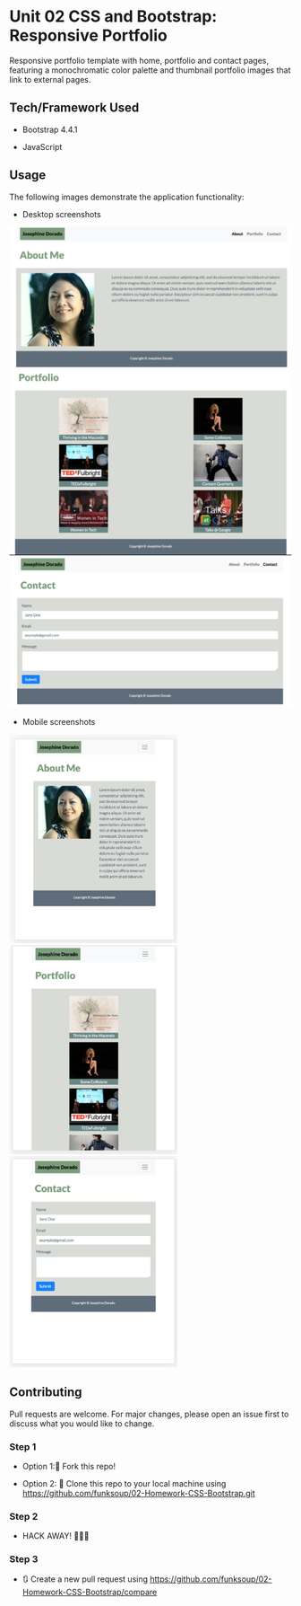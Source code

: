 # Unit 02 CSS and Bootstrap: Responsive Portfolio

Responsive portfolio template with home, portfolio and contact pages, featuring a monochromatic color palette and thumbnail portfolio images that link to external pages.



## Tech/Framework Used

* Bootstrap 4.4.1

* JavaScript



## Usage

The following images demonstrate the application functionality:

* Desktop screenshots

<img src="./Assets/Images/desktop_about.png" alt="about page (desktop)"/>
<img src="./Assets/Images/desktop_portfolio.png" alt="portfolio page (desktop)"/>
<img src="./Assets/Images/desktop_contact.png" alt="contact page (desktop)"/>

* Mobile screenshots

<img src="./Assets/Images/m_about.png" alt="about page (mobile)" width="300"/>
<img src="./Assets/Images/m_portfolio.png" alt="portfolio page (mobile)" width="300"/>
<img src="./Assets/Images/m_contact.png" alt="contact page (mobile)" width="300"/>



## Contributing

Pull requests are welcome. For major changes, please open an issue first to discuss what you would like to change.

### Step 1

* Option 1:🍴 Fork this repo!

* Option 2: 👯 Clone this repo to your local machine using https://github.com/funksoup/02-Homework-CSS-Bootstrap.git

### Step 2

* HACK AWAY! 🔨🔨🔨

### Step 3

* 🔃 Create a new pull request using https://github.com/funksoup/02-Homework-CSS-Bootstrap/compare




